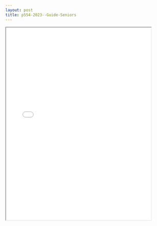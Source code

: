```yaml
---
layout: post
title: p554-2023--Guide-Seniors
---
```


<div class="pdf-container">
<iframe src="/ea/_pdf-2-md/p554-2023--Guide-Seniors.pdf" height="600" width="90%" allowFullScreen="true"></iframe>
</div>

